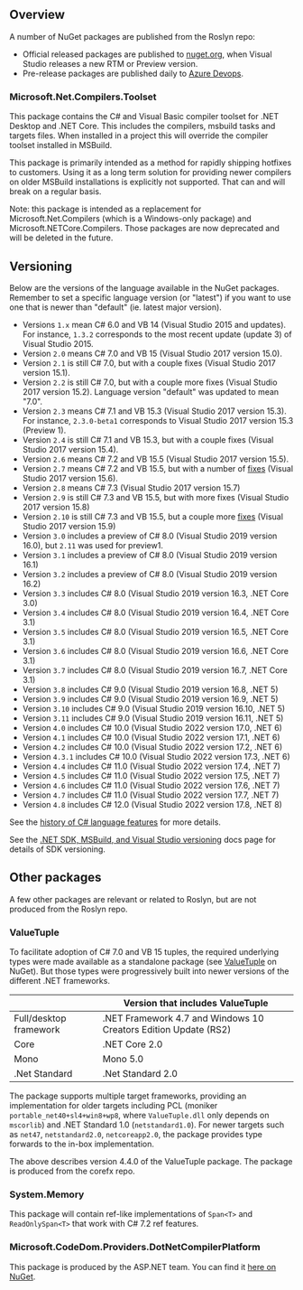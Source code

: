 ## Overview

A number of NuGet packages are published from the Roslyn repo:
* Official released packages are published to [nuget.org](https://www.nuget.org/profiles/RoslynTeam), when Visual Studio releases a new RTM or Preview version.
* Pre-release packages are published daily to [Azure Devops](https://dev.azure.com/dnceng/public/_packaging?_a=feed&feed=dotnet-tools).

### Microsoft.Net.Compilers.Toolset

This package contains the C# and Visual Basic compiler toolset for .NET Desktop and .NET Core. This includes the compilers, msbuild tasks and targets files. When installed in a project this will override the compiler toolset installed in MSBuild. 

This package is primarily intended as a method for rapidly shipping hotfixes to customers. Using it as a long term solution for providing newer compilers on older MSBuild installations is explicitly not supported. That can and will break on a regular basis.

Note: this package is intended as a replacement for Microsoft.Net.Compilers (which is a Windows-only package) and Microsoft.NETCore.Compilers. Those packages are now deprecated and will be deleted in the future.

## Versioning
Below are the versions of the language available in the NuGet packages. Remember to set a specific language version (or "latest") if you want to use one that is newer than "default" (ie. latest major version).

- Versions `1.x` mean C# 6.0 and VB 14 (Visual Studio 2015 and updates). For instance, `1.3.2` corresponds to the most recent update (update 3) of Visual Studio 2015.
- Version `2.0` means C# 7.0 and VB 15 (Visual Studio 2017 version 15.0).
- Version `2.1` is still C# 7.0, but with a couple fixes (Visual Studio 2017 version 15.1).
- Version `2.2` is still C# 7.0, but with a couple more fixes (Visual Studio 2017 version 15.2). Language version "default" was updated to mean "7.0".
- Version `2.3` means C# 7.1 and VB 15.3 (Visual Studio 2017 version 15.3). For instance, `2.3.0-beta1` corresponds to Visual Studio 2017 version 15.3 (Preview 1).
- Version `2.4` is still C# 7.1 and VB 15.3, but with a couple fixes (Visual Studio 2017 version 15.4).
- Version `2.6` means C# 7.2 and VB 15.5 (Visual Studio 2017 version 15.5).
- Version `2.7` means C# 7.2 and VB 15.5, but with a number of [fixes](https://github.com/dotnet/roslyn/issues?q=is%3Aissue+is%3Aclosed+label%3AArea-Compilers+milestone%3A15.6) (Visual Studio 2017 version 15.6).
- Version `2.8` means C# 7.3 (Visual Studio 2017 version 15.7)
- Version `2.9` is still C# 7.3 and VB 15.5, but with more fixes (Visual Studio 2017 version 15.8)
- Version `2.10` is still C# 7.3 and VB 15.5, but a couple more [fixes](https://github.com/dotnet/roslyn/issues?q=is%3Aissue+milestone%3A15.9+label%3AArea-Compilers+is%3Aclosed) (Visual Studio 2017 version 15.9)
- Version `3.0` includes a preview of C# 8.0 (Visual Studio 2019 version 16.0), but `2.11` was used for preview1.
- Version `3.1` includes a preview of C# 8.0 (Visual Studio 2019 version 16.1)
- Version `3.2` includes a preview of C# 8.0 (Visual Studio 2019 version 16.2)
- Version `3.3` includes C# 8.0 (Visual Studio 2019 version 16.3, .NET Core 3.0)
- Version `3.4` includes C# 8.0 (Visual Studio 2019 version 16.4, .NET Core 3.1)
- Version `3.5` includes C# 8.0 (Visual Studio 2019 version 16.5, .NET Core 3.1)
- Version `3.6` includes C# 8.0 (Visual Studio 2019 version 16.6, .NET Core 3.1)
- Version `3.7` includes C# 8.0 (Visual Studio 2019 version 16.7, .NET Core 3.1)
- Version `3.8` includes C# 9.0 (Visual Studio 2019 version 16.8, .NET 5)
- Version `3.9` includes C# 9.0 (Visual Studio 2019 version 16.9, .NET 5)
- Version `3.10` includes C# 9.0 (Visual Studio 2019 version 16.10, .NET 5)
- Version `3.11` includes C# 9.0 (Visual Studio 2019 version 16.11, .NET 5)
- Version `4.0` includes C# 10.0 (Visual Studio 2022 version 17.0, .NET 6)
- Version `4.1` includes C# 10.0 (Visual Studio 2022 version 17.1, .NET 6)
- Version `4.2` includes C# 10.0 (Visual Studio 2022 version 17.2, .NET 6)
- Version `4.3.1` includes C# 10.0 (Visual Studio 2022 version 17.3, .NET 6)
- Version `4.4` includes C# 11.0 (Visual Studio 2022 version 17.4, .NET 7)
- Version `4.5` includes C# 11.0 (Visual Studio 2022 version 17.5, .NET 7)
- Version `4.6` includes C# 11.0 (Visual Studio 2022 version 17.6, .NET 7)
- Version `4.7` includes C# 11.0 (Visual Studio 2022 version 17.7, .NET 7)
- Version `4.8` includes C# 12.0 (Visual Studio 2022 version 17.8, .NET 8)

See the [history of C# language features](https://github.com/dotnet/csharplang/blob/main/Language-Version-History.md) for more details.

See the [.NET SDK, MSBuild, and Visual Studio versioning](https://docs.microsoft.com/dotnet/core/porting/versioning-sdk-msbuild-vs#lifecycle) docs page for details of SDK versioning. 

## Other packages

A few other packages are relevant or related to Roslyn, but are not produced from the Roslyn repo.

### ValueTuple

To facilitate adoption of C# 7.0 and VB 15 tuples, the required underlying types were made available as a standalone package (see [ValueTuple](https://www.nuget.org/packages/System.ValueTuple) on NuGet). But those types were progressively built into newer versions of the different .NET frameworks.

|                        | Version that includes ValueTuple |
|------------------------|----------------------------------|
| Full/desktop framework | .NET Framework 4.7 and Windows 10 Creators Edition Update (RS2) | 
| Core | .NET Core 2.0 | 
| Mono | Mono 5.0 | 
| .Net Standard | .Net Standard 2.0 | 

The package supports multiple target frameworks, providing an implementation for older targets including PCL (moniker `portable_net40+sl4+win8+wp8`, where `ValueTuple.dll` only depends on `mscorlib`) and .NET Standard 1.0 (`netstandard1.0`).
For newer targets such as `net47`, `netstandard2.0`, `netcoreapp2.0`, the package provides type forwards to the in-box implementation.

The above describes version 4.4.0 of the ValueTuple package. The package is produced from the corefx repo.

### System.Memory

This package will contain ref-like implementations of `Span<T>` and `ReadOnlySpan<T>` that work with C# 7.2 ref features.

### Microsoft.CodeDom.Providers.DotNetCompilerPlatform

This package is produced by the ASP.NET team. You can find it [here on NuGet](https://www.nuget.org/packages/Microsoft.CodeDom.Providers.DotNetCompilerPlatform).
